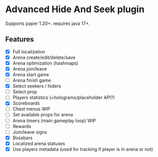 # Advanced Hide And Seek plugin

Supports paper 1.20+. requires java 17+.

## Features
- [x] Full localization
- [x] Arena create/edit/delete/save
- [x] Arena optimization (hashmaps)
- [X] Arena join/leave
- [X] Arena start game
- [ ] Arena finish game
- [X] Select seekers / hiders
- [ ] Select prop
- [ ] Players statistics (+holograms/placeholder API?)
- [X] Scoreboards
- [ ] Chest menus WIP
- [ ] Set available props for arena
- [ ] Arena timers (main gameplay loop) WIP
- [ ] Rewards
- [ ] Join/leave signs
- [X] Bossbars
- [X] Localized arena statuses
- [X] Use players metadata (used for tracking if player is in arena or not)